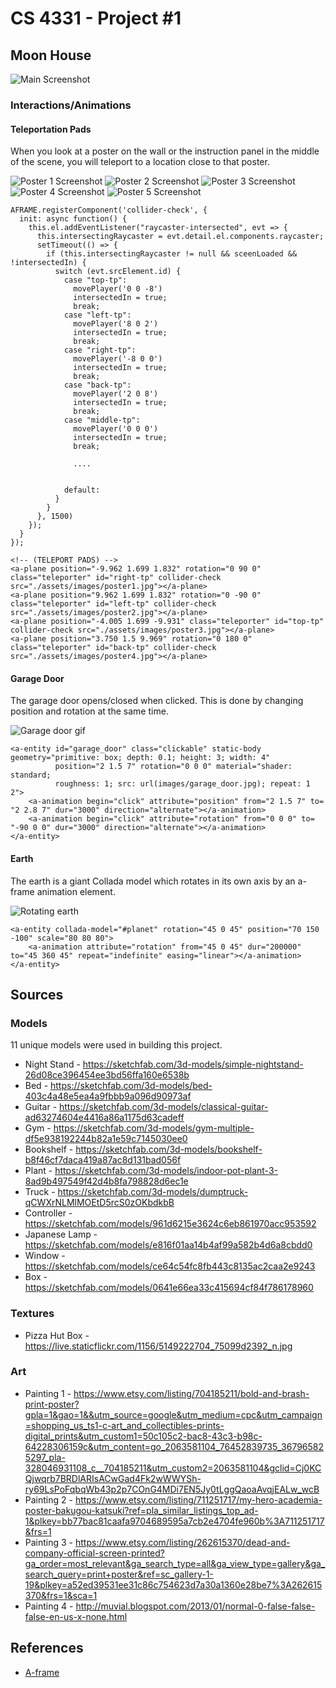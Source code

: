 # CS 4331 - Project #1

## Moon House

![Main Screenshot](./ReadMeAssets/main.jpg)

### Interactions/Animations

#### Teleportation Pads

When you look at a poster on the wall or the instruction panel in the middle of the scene, you will teleport to a location close to that poster.

![Poster 1 Screenshot](./ReadMeAssets/teleporter1.jpg)
![Poster 2 Screenshot](./ReadMeAssets/teleporter2.jpg)
![Poster 3 Screenshot](./ReadMeAssets/teleporter3.jpg)
![Poster 4 Screenshot](./ReadMeAssets/teleporter4.jpg)
![Poster 5 Screenshot](./ReadMeAssets/teleporter1.jpg)
```
AFRAME.registerComponent('collider-check', {
  init: async function() {
    this.el.addEventListener("raycaster-intersected", evt => {
      this.intersectingRaycaster = evt.detail.el.components.raycaster;
      setTimeout(() => {
        if (this.intersectingRaycaster != null && sceenLoaded && !intersectedIn) {
          switch (evt.srcElement.id) {
            case "top-tp":
              movePlayer('0 0 -8')
              intersectedIn = true;
              break;
            case "left-tp":
              movePlayer('8 0 2')
              intersectedIn = true;
              break;
            case "right-tp":
              movePlayer('-8 0 0')
              intersectedIn = true;
              break;
            case "back-tp":
              movePlayer('2 0 8')
              intersectedIn = true;
              break;
            case "middle-tp":
              movePlayer('0 0 0')
              intersectedIn = true;
              break;

              ....


            default:
          }
        }
      }, 1500)
    });
  }
});
```

```
<!-- (TELEPORT PADS) -->
<a-plane position="-9.962 1.699 1.832" rotation="0 90 0" class="teleporter" id="right-tp" collider-check src="./assets/images/poster1.jpg"></a-plane>
<a-plane position="9.962 1.699 1.832" rotation="0 -90 0" class="teleporter" id="left-tp" collider-check src="./assets/images/poster2.jpg"></a-plane>
<a-plane position="-4.005 1.699 -9.931" class="teleporter" id="top-tp" collider-check src="./assets/images/poster3.jpg"></a-plane>
<a-plane position="3.750 1.5 9.969" rotation="0 180 0" class="teleporter" id="back-tp" collider-check src="./assets/images/poster4.jpg"></a-plane>
```

#### Garage Door

The garage door opens/closed when clicked. This is done by changing position and rotation at the same time.

![Garage door gif](https://via.placeholder.com/150)

```
<a-entity id="garage_door" class="clickable" static-body geometry="primitive: box; depth: 0.1; height: 3; width: 4"
          position="2 1.5 7" rotation="0 0 0" material="shader: standard;
          roughness: 1; src: url(images/garage_door.jpg); repeat: 1 2">
    <a-animation begin="click" attribute="position" from="2 1.5 7" to= "2 2.8 7" dur="3000" direction="alternate"></a-animation>
    <a-animation begin="click" attribute="rotation" from="0 0 0" to= "-90 0 0" dur="3000" direction="alternate"></a-animation>
</a-entity>
```

#### Earth

The earth is a giant Collada model which rotates in its own axis by an a-frame animation element.

![Rotating earth](https://via.placeholder.com/150)

```
<a-entity collada-model="#planet" rotation="45 0 45" position="70 150 -100" scale="80 80 80">
	<a-animation attribute="rotation" from="45 0 45" dur="200000" to="45 360 45" repeat="indefinite" easing="linear"></a-animation>
</a-entity>
```

## Sources

### Models

11 unique models were used in building this project.

* Night Stand - https://sketchfab.com/3d-models/simple-nightstand-26d08ce396454ee3bd56ffa160e6538b
* Bed - https://sketchfab.com/3d-models/bed-403c4a48e5ea4a9fbbb9a096d90973af
* Guitar - https://sketchfab.com/3d-models/classical-guitar-ad63274604e4416a86a1175d63cadeff
* Gym - https://sketchfab.com/3d-models/gym-multiple-df5e938192244b82a1e59c7145030ee0
* Bookshelf - https://sketchfab.com/3d-models/bookshelf-b8f46cf7daca419a87ac8d131bad056f
* Plant - https://sketchfab.com/3d-models/indoor-pot-plant-3-8ad9b497549f42d4b8fa798828d6ec1e
* Truck - https://sketchfab.com/3d-models/dumptruck-qCWXrNLMlMOEtD5rcS0zOKbdkbB
* Controller - https://sketchfab.com/models/961d6215e3624c6eb861970acc953592
* Japanese Lamp - https://sketchfab.com/models/e816f01aa14b4af99a582b4d6a8cbdd0
* Window - https://sketchfab.com/models/ce64c54fc8fb443c8135ac2caa2e9243
* Box - https://sketchfab.com/models/0641e66ea33c415694cf84f786178960

### Textures

* Pizza Hut Box - https://live.staticflickr.com/1156/5149222704_75099d2392_n.jpg

### Art

* Painting 1 - https://www.etsy.com/listing/704185211/bold-and-brash-print-poster?gpla=1&gao=1&&utm_source=google&utm_medium=cpc&utm_campaign=shopping_us_ts1-c-art_and_collectibles-prints-digital_prints&utm_custom1=50c105c2-bac8-43c3-b98c-64228306159c&utm_content=go_2063581104_76452839735_367965825297_pla-328046931108_c__704185211&utm_custom2=2063581104&gclid=Cj0KCQjwqrb7BRDlARIsACwGad4Fk2wWWYSh-ry69LsPoFqbqWb43p2p7COnG4MDi7EN5Jy0tLggQaoaAvqjEALw_wcB
* Painting 2 - https://www.etsy.com/listing/711251717/my-hero-academia-poster-bakugou-katsuki?ref=pla_similar_listings_top_ad-1&plkey=bb77bac81caafa9704689595a7cb2e4704fe960b%3A711251717&frs=1
* Painting 3 - https://www.etsy.com/listing/262615370/dead-and-company-official-screen-printed?ga_order=most_relevant&ga_search_type=all&ga_view_type=gallery&ga_search_query=print+poster&ref=sc_gallery-1-19&plkey=a52ed39531ee31c86c754623d7a30a1360e28be7%3A262615370&frs=1&sca=1
* Painting 4 - http://muvial.blogspot.com/2013/01/normal-0-false-false-false-en-us-x-none.html

## References

* [A-frame](https://aframe.io/)
